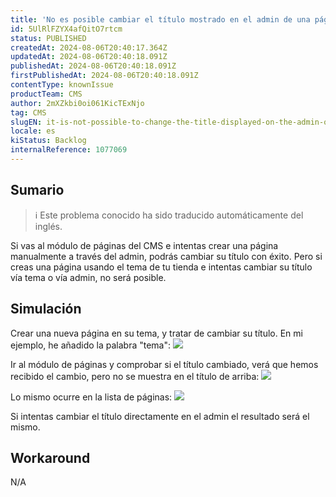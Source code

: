 ```yaml
---
title: 'No es posible cambiar el título mostrado en el admin de una página crear en el tema de la tienda'
id: 5UlRlFZYX4afQitO7rtcm
status: PUBLISHED
createdAt: 2024-08-06T20:40:17.364Z
updatedAt: 2024-08-06T20:40:18.091Z
publishedAt: 2024-08-06T20:40:18.091Z
firstPublishedAt: 2024-08-06T20:40:18.091Z
contentType: knownIssue
productTeam: CMS
author: 2mXZkbi0oi061KicTExNjo
tag: CMS
slugEN: it-is-not-possible-to-change-the-title-displayed-on-the-admin-of-a-page-create-on-the-stores-theme
locale: es
kiStatus: Backlog
internalReference: 1077069
---
```


## Sumario

>ℹ️ Este problema conocido ha sido traducido automáticamente del inglés.


Si vas al módulo de páginas del CMS e intentas crear una página manualmente a través del admin, podrás cambiar su título con éxito. Pero si creas una página usando el tema de tu tienda e intentas cambiar su título vía tema o vía admin, no será posible.


##

## Simulación


Crear una nueva página en su tema, y tratar de cambiar su título. En mi ejemplo, he añadido la palabra "tema":
 ![](https://vtexhelp.zendesk.com/attachments/token/fSZvyE7PZzzqiBkPo0RFeMWOh/?name=image.png)

Ir al módulo de páginas y comprobar si el título cambiado, verá que hemos recibido el cambio, pero no se muestra en el título de arriba:
 ![](https://vtexhelp.zendesk.com/attachments/token/OheWJWbzKLJ88IWGndejy3kDT/?name=image.png)

Lo mismo ocurre en la lista de páginas:
 ![](https://vtexhelp.zendesk.com/attachments/token/Eh11X7Z9HLzLsbp1vmbtOA7VK/?name=image.png)

Si intentas cambiar el título directamente en el admin el resultado será el mismo.



## Workaround


N/A





